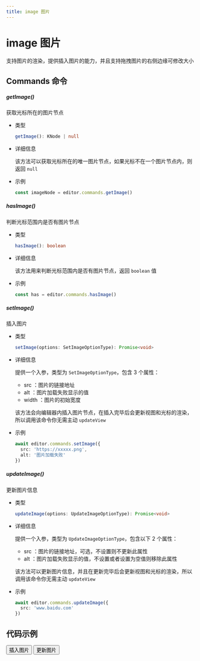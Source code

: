 ```yaml
---
title: image 图片
---
```


# image 图片

支持图片的渲染，提供插入图片的能力，并且支持拖拽图片的右侧边缘可修改大小

## Commands 命令

##### getImage()

获取光标所在的图片节点

- 类型

  ```ts
  getImage(): KNode | null
  ```

- 详细信息

  该方法可以获取光标所在的唯一图片节点，如果光标不在一个图片节点内，则返回 `null`

- 示例

  ```ts
  const imageNode = editor.commands.getImage()
  ```

##### hasImage()

判断光标范围内是否有图片节点

- 类型

  ```ts
  hasImage(): boolean
  ```

- 详细信息

  该方法用来判断光标范围内是否有图片节点，返回 `boolean` 值

- 示例

  ```ts
  const has = editor.commands.hasImage()
  ```

##### setImage()

插入图片

- 类型

  ```ts
  setImage(options: SetImageOptionType): Promise<void>
  ```

- 详细信息

  提供一个入参，类型为 `SetImageOptionType`，包含 3 个属性：

  - src <Badge type="danger" text="string" />：图片的链接地址
  - alt <Badge type="danger" text="string" />：图片加载失败显示的值
  - width <Badge type="danger" text="string" />：图片的初始宽度

  该方法会向编辑器内插入图片节点，在插入完毕后会更新视图和光标的渲染，所以调用该命令你无需主动 `updateView`

- 示例

  ```ts
  await editor.commands.setImage({
    src: 'https://xxxxx.png',
    alt: '图片加载失败'
  })
  ```

##### updateImage()

更新图片信息

- 类型

  ```ts
  updateImage(options: UpdateImageOptionType): Promise<void>
  ```

- 详细信息

  提供一个入参，类型为 `UpdateImageOptionType`，包含以下 2 个属性：

  - src <Badge type="danger" text="string" />：图片的链接地址，可选，不设置则不更新此属性
  - alt <Badge type="danger" text="string" />：图片加载失败显示的值，不设置或者设置为空值则移除此属性

  该方法可以更新图片信息，并且在更新完毕后会更新视图和光标的渲染，所以调用该命令你无需主动 `updateView`

- 示例

  ```ts
  await editor.commands.updateImage({
    src: 'www.baidu.com'
  })
  ```

## 代码示例

<div style="margin:0 0 10px 0">
  <button class="demo-button" @click="editor?.commands.setImage({ src:'https://www.so-better.cn/static/attachments/QM6cgjq8GPzY1_c2Ol1GIS68.jpg',alt:'一张风景图',width:'200px'})">插入图片</button>
  <button class="demo-button" @click="updateImage">更新图片</button>
</div>
<div ref="editorRef" style="width:100%;height:200px;"></div>

<script lang="ts" setup>
  import { useData } from 'vitepress'
  import { onMounted, watch, ref, onBeforeUnmount} from "vue"
  import { Editor } from "../../../lib/kaitify-core.es.js"

  const { isDark, page } = useData()
  const editorRef = ref<HtmlElement | undefined>()
  const editor = ref<Editor | undefined>()
  
  onMounted(async ()=>{
    editor.value = await Editor.configure({
      el: editorRef.value,
      value: '我是一段文本，我是一段文本，我是一段文本，我是一段文本，我是一段文本，我是一段文本，我是一段文本，我是一段文本',
      dark: isDark.value,
      placeholder:'请输入正文...'
    })
  })

  onBeforeUnmount(()=>{
    editor.value?.destroy()
  })

  const updateImage = ()=>{
    if(!editor.value?.commands.getImage()){
      alert('请点击图片')
      return
    }
    editor.value?.commands.updateImage({ src:'https://www.so-better.cn/static/attachments/h9PNcA0uJkWOZx971URJzLvn.jpg' })
  }

  watch(()=>isDark.value,newVal=>{
    if(editor.value){
        editor.value.setDark(isDark.value)
    }
  })
</script>

